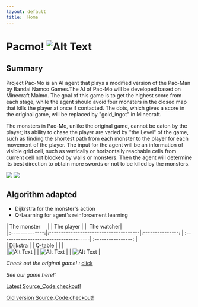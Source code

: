 ```yaml
---
layout: default
title:  Home
---
```


Pacmo! ![Alt Text](https://github.com/qdingqim/Pac-mo/raw/master/docs/decos/timg.gif) 
=========

Summary
---------

Project Pac-Mo is an AI agent that plays a modified version of the Pac-Man by Bandai Namco Games.The AI of Pac-Mo will be developed based on Minecraft Malmo. The goal of this game is to get the highest score from each stage, while the agent should avoid four monsters in the closed map that kills the player at once if contacted. The dots, which gives a score in the original game, will be replaced by "gold_ingot" in Minecraft. 

The monsters in Pac-Mo, unlike the original game, cannot be eaten by the player; its ability to chase the player are varied by "the Level" of the game, such as finding the shortest path from each monster to the player for each movement of the player. The input for the agent will be an information of visible grid cell, such as vertically or horizontally reachable cells from current cell not blocked by walls or monsters. Then the agent will determine its best direction to obtain more swords or not to be killed by the monsters.

<img src ="https://github.com/qdingqim/Pac-mo/raw/master/docs/decos/intro.png" />                                                        <img src ="https://github.com/qdingqim/Pac-mo/raw/master/docs/decos/q_table.png" />  

Algorithm adapted
---------
- Dijkrstra for the monster's action
- Q-Learning for agent's reinforcement learning

| The monster     |                   |  The player      |                        |   The watcher|    
| :--------------:|:--------------------------------------|:---------------: | :-------------------------------------|  :----------------:  |    
| Dijkstra        |       |   Q-table        |       |                   |     
|![Alt Text](https://github.com/qdingqim/Pac-mo/raw/master/docs//decos/monster.png)    |            | ![Alt Text](https://github.com/qdingqim/Pac-mo/raw/master/docs/decos/player.png)   |           |   ![Alt Text](https://github.com/qdingqim/Pac-mo/raw/master/docs//decos/watcher.png)    | 

_Check out the original game! :_ [click](https://www.google.com/search?q=pac+man&rlz=1C1CHZL_zh-CNUS736US736&oq=pac+man&aqs=chrome..69i57j0l5.2287j0j9&sourceid=chrome&ie=UTF-8#clb=clb)

_See our game here!:_


[Latest Source_Code:checkout!](https://github.com/qdingqim/Pac-mo/blob/master/pacmo1_6.py)

[Old version Source_Code:checkout!](https://github.com/qdingqim/Pac-mo)

